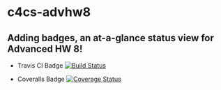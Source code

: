 # c4cs-advhw8

## Adding badges, an at-a-glance status view for Advanced HW 8!

- Travis CI Badge
[![Build Status](https://travis-ci.org/freeCodeCamp/how-to-contribute-to-open-source.svg?branch=master)](https://travis-ci.org/freeCodeCamp/how-to-contribute-to-open-source)

- Coveralls Badge
[![Coverage Status](https://coveralls.io/repos/github/user-repo/user-project/badge.png?branch=master)](https://coveralls.io/github/user-repo/user-project?branch=master)

